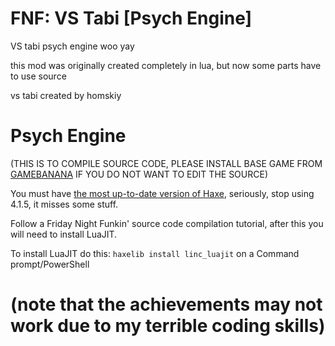 # FNF: VS Tabi [Psych Engine]
VS tabi psych engine woo yay

this mod was originally created completely in lua, but now some parts have to use source

vs tabi created by homskiy
# Psych Engine
(THIS IS TO COMPILE SOURCE CODE, PLEASE INSTALL BASE GAME FROM [GAMEBANANA](https://gamebanana.com/mods/335142) IF YOU DO NOT WANT TO EDIT THE SOURCE)

You must have [the most up-to-date version of Haxe](https://haxe.org/download/), seriously, stop using 4.1.5, it misses some stuff.

Follow a Friday Night Funkin' source code compilation tutorial, after this you will need to install LuaJIT.

To install LuaJIT do this: `haxelib install linc_luajit` on a Command prompt/PowerShell

# (note that the achievements may not work due to my terrible coding skills)
